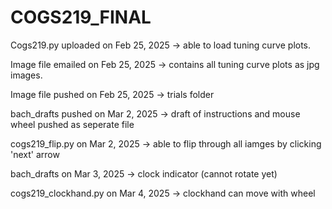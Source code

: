 # COGS219_FINAL

Cogs219.py uploaded on Feb 25, 2025 -> able to load tuning curve plots. 


Image file emailed on Feb 25, 2025 -> contains all tuning curve plots as jpg images. 

Image file pushed on Feb 25, 2025 -> trials folder 

bach_drafts pushed on Mar 2, 2025 -> draft of instructions and mouse wheel pushed as seperate file

cogs219_flip.py on Mar 2, 2025 -> able to flip through all iamges by clicking 'next' arrow

bach_drafts on Mar 3, 2025 -> clock indicator (cannot rotate yet)

cogs219_clockhand.py on Mar 4, 2025 -> clockhand can move with wheel

